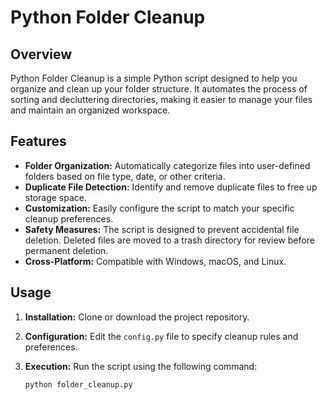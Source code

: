 # Python Folder Cleanup

## Overview

Python Folder Cleanup is a simple Python script designed to help you organize and clean up your folder structure. It automates the process of sorting and decluttering directories, making it easier to manage your files and maintain an organized workspace.

## Features

- **Folder Organization:** Automatically categorize files into user-defined folders based on file type, date, or other criteria.
- **Duplicate File Detection:** Identify and remove duplicate files to free up storage space.
- **Customization:** Easily configure the script to match your specific cleanup preferences.
- **Safety Measures:** The script is designed to prevent accidental file deletion. Deleted files are moved to a trash directory for review before permanent deletion.
- **Cross-Platform:** Compatible with Windows, macOS, and Linux.

## Usage

1. **Installation:** Clone or download the project repository.

2. **Configuration:** Edit the `config.py` file to specify cleanup rules and preferences.

3. **Execution:** Run the script using the following command:

   ```bash
   python folder_cleanup.py
